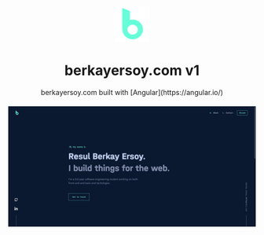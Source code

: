 <p align="center" style="margin-bottom:30px;margin-top:20px"><img src="src/assets/icons/biglogo.png" /></p>

# <div align="center" style="text-decoration:none"><span></span>berkayersoy.com v1</div>


<div align="center" style="margin-bottom:20px">
<span></span>berkayersoy.com built with [Angular](https://angular.io/)
</div>

<p align="center"><img src="src/assets/photos/websitess.jpg" /></p>